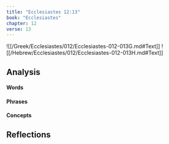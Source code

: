 ```yaml
---
title: "Ecclesiastes 12:13"
book: "Ecclesiastes"
chapter: 12
verse: 13
---
```

![[/Greek/Ecclesiastes/012/Ecclesiastes-012-013G.md#Text]]
![[/Hebrew/Ecclesiastes/012/Ecclesiastes-012-013H.md#Text]]

## Analysis

#### Words

#### Phrases

#### Concepts

## Reflections
